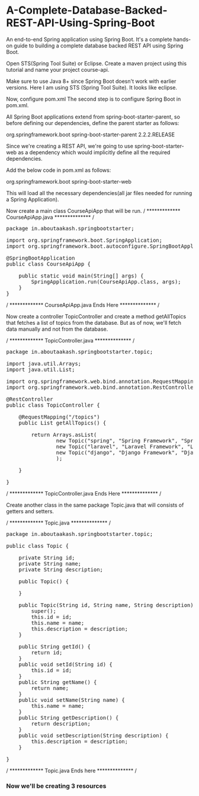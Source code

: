 # A-Complete-Database-Backed-REST-API-Using-Spring-Boot
An end-to-end Spring application using Spring Boot. It's a complete hands-on guide to building a complete database backed REST API using Spring Boot.

Open STS(Spring Tool Suite) or Eclipse.
Create a maven project using this tutorial and name your project course-api.

Make sure to use Java 8+ since Spring Boot doesn't work with earlier versions. Here I am using STS (Spring Tool Suite). It looks like eclipse.

Now, configure pom.xml
The second step is to configure Spring Boot in pom.xml.

All Spring Boot applications extend from spring-boot-starter-parent, so before defining our dependencies, define the parent starter as follows:

<parent>
  <groupId>org.springframework.boot</groupId>
  <artifactId>spring-boot-starter-parent</artifactId>
  <version>2.2.2.RELEASE</version>
</parent>

Since we're creating a REST API, we're going to use spring-boot-starter-web as a dependency which would implicitly define all the required dependencies.

Add the below code in pom.xml as follows:

<dependencies>
  <dependency>
  <groupId>org.springframework.boot</groupId>
  <artifactId>spring-boot-starter-web</artifactId>
  </dependency>
</dependencies>

This will load all the necessary dependencies(all jar files needed for running a Spring Application).

Now create a main class CourseApiApp that will be run.
/ ************* CourseApiApp.java ************** /
<pre>
package in.aboutaakash.springbootstarter;

import org.springframework.boot.SpringApplication;
import org.springframework.boot.autoconfigure.SpringBootApplication;

@SpringBootApplication
public class CourseApiApp {

	public static void main(String[] args) {
		SpringApplication.run(CourseApiApp.class, args);
	}
}
</pre>

/ ************* CourseApiApp.java Ends Here ************** /

Now create a controller TopicController and create a method getAllTopics that fetches a list of topics from the database. But as of now, we'll fetch data manually and not from the database.

/ ************* TopicController.java ************** /
<pre>
package in.aboutaakash.springbootstarter.topic;

import java.util.Arrays;
import java.util.List;

import org.springframework.web.bind.annotation.RequestMapping;
import org.springframework.web.bind.annotation.RestController;

@RestController
public class TopicController {
	
	@RequestMapping("/topics")
	public List<Topic> getAllTopics() {
		
		return Arrays.asList(
				new Topic("spring", "Spring Framework", "Spring Framework Description"),
				new Topic("laravel", "Laravel Framework", "Laravel Framework Description"),
				new Topic("django", "Django Framework", "Django Framework Description")
				);
		
	}

}
</pre>

/ ************* TopicController.java Ends Here ************** /

Create another class in the same package Topic.java that will consists of getters and setters.

/ ************* Topic.java ************** /
<pre>
package in.aboutaakash.springbootstarter.topic;

public class Topic {
	
	private String id;
	private String name;
	private String description;
	
	public Topic() {
		
	}
	
	public Topic(String id, String name, String description) {
		super();
		this.id = id;
		this.name = name;
		this.description = description;
	}
	
	public String getId() {
		return id;
	}
	public void setId(String id) {
		this.id = id;
	}
	public String getName() {
		return name;
	}
	public void setName(String name) {
		this.name = name;
	}
	public String getDescription() {
		return description;
	}
	public void setDescription(String description) {
		this.description = description;
	}
  
}
</pre>


/ ************* Topic.java Ends here ************** /

<h3>Now we'll be creating 3 resources</h3>
